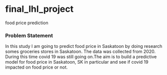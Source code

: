 # final_lhl_project
food price prediction
### Problem Statement
In this study I am going to predict food price in Saskatoon by doing research somes groceries stores in Saskatoon. The data was collected from 2020. During this time covid 19 was still going on.The aim is to build a predictive model for food price in Saskatoon, SK in particular and see if covid 19 impacted on food price or not.
